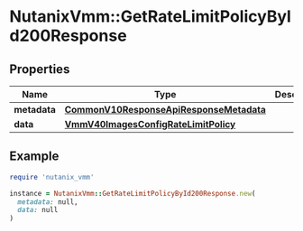 # NutanixVmm::GetRateLimitPolicyById200Response

## Properties

| Name | Type | Description | Notes |
| ---- | ---- | ----------- | ----- |
| **metadata** | [**CommonV10ResponseApiResponseMetadata**](CommonV10ResponseApiResponseMetadata.md) |  | [optional] |
| **data** | [**VmmV40ImagesConfigRateLimitPolicy**](VmmV40ImagesConfigRateLimitPolicy.md) |  | [optional] |

## Example

```ruby
require 'nutanix_vmm'

instance = NutanixVmm::GetRateLimitPolicyById200Response.new(
  metadata: null,
  data: null
)
```

